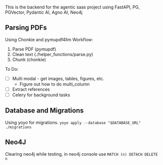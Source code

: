 This is the backend for the agentic saas project using FastAPI, PG, PGVector, Pydantic AI, Agno AI, Neo4j


## Parsing PDFs

Using Chonkie and pymupdf4llm Workflow:
1. Parse PDF (pymupdf)
2. Clean text (./helper_functions/parse.py)
3. Chunk (chonkie)

To Do:

- [ ] Multi modal - get images, tables, figures, etc.
    - Figure out how to do multi_column
- [ ] Extract references
- [ ] Celery for background tasks

## Database and Migrations

Using yoyo for migrations. `yoyo apply --database "$DATABASE_URL" ./migrations`

## Neo4J

Clearing neo4j while testing, in neo4j console use `MATCH (n) DETACH DELETE n`